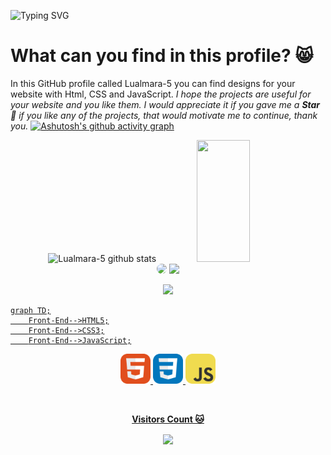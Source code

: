 <!--Titulo @Lualmara-5-->
![Typing SVG](https://readme-typing-svg.herokuapp.com/?color=00b3ff&size=35&center=true&vCenter=true&width=1000&lines=Welcome!👋;I+introduce+myself;I+am+Lualmara) 

<!--Grafica-->
# What can you find in this profile? 😸
In this GitHub profile called Lualmara-5 you can find designs for your website with Html, CSS and JavaScript. <i>I hope the projects are useful for your website and you like them. I would appreciate it if you gave me a ***Star🌟***  if you like any of the projects, that would motivate me to continue, thank you.</i>
[![Ashutosh's github activity graph](https://github-readme-activity-graph.vercel.app/graph?username=Lualmara-5&bg_color=0d1117&color=ffffff&line=00b3ff&point=f9fafa&area=true&hide_border=true)](https://github.com/ashutosh00710/github-readme-activity-graph)

<!--Habilidades e Informacion--> 
<div align="center">
  <img width="55%" height="195px" src="https://bad-apple-github-readme.vercel.app/api?username=Lualmara-5&show_bg=1&count_private=true&hide_border=true&show_icons=true&title_color=00b3ff&icon_color=70a5fd&text_color=FFFFFF&bg_color=0d1117&hide_title=false&locale=en" alt="Lualmara-5 github stats" />
  
  <img width="41%" height="195px" src="https://github-readme-stats.vercel.app/api/top-langs/?username=Lualmara-5&layout=compact&hide_border=true&title_color=00b3ff&text_color=FFFFFF&bg_color=0d1117" />
</div>

<!--Redes Sociales-->  
<div align="center"> 
 <a href="https://www.youtube.com/@DevByLualmara" target="_blank"><img src="https://img.shields.io/badge/-youtube-d71e18?style=for-the-badge&logo=youtube&logoColor=white" style="border-radius: 30px"></a> 
 <a href="https://www.instagram.com/lualmara/" target="_blank"><img src="https://img.shields.io/badge/-Instagram-%23E4405F?style=for-the-badge&logo=instagram&logoColor=white"</a> 
 </div>

<!--Total De contribuciones--> 
 <p align="center">
<img  src="https://github-readme-streak-stats.herokuapp.com?user=Lualmara-5&theme=tokyonight_duo&hide_border=true"
</p>
   
<!--Front End-->
```mermaid
graph TD;
    Front-End-->HTML5;
    Front-End-->CSS3;
    Front-End-->JavaScript;
   ```

<!--Iconos-->
<p align="center">
<img src="https://github.com/tandpfun/skill-icons/blob/main/icons/HTML.svg" width="48" title="HTML"> 
<img src="https://github.com/tandpfun/skill-icons/blob/main/icons/CSS.svg" width="48" title="CSS">   
<img src="https://github.com/tandpfun/skill-icons/blob/main/icons/JavaScript.svg" width="48"  title="Javascript">   
</p>

<!--COntador de Vistas-->
<div align="center">
<br><p align="centre"><b>Visitors Count 🐱 </b></p>  
<p align="center"><img align="center" src="https://profile-counter.glitch.me/{Lualmara-5}/count.svg" /></p> 
<br>
</div>


